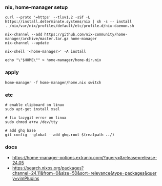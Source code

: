 ### nix, home-manager setup
```
curl --proto '=https' --tlsv1.2 -sSf -L https://install.determinate.systems/nix | sh -s -- install
. /nix/var/nix/profiles/default/etc/profile.d/nix-daemon.sh

nix-channel --add https://github.com/nix-community/home-manager/archive/master.tar.gz home-manager
nix-channel --update

nix-shell '<home-manager>' -A install

echo "\"$HOME\"" > home-manager/home-dir.nix
```

### apply
```
home-manager -f home-manager/home.nix switch
```

### etc
```
# enable clipboard on linux
sudo apt-get install xsel

# fix lazygit error on linux
sudo chmod a+rw /dev/tty

# add ghq base
git config --global --add ghq.root $(realpath ../)
```

### docs
- https://home-manager-options.extranix.com/?query=&release=release-24.05
- https://search.nixos.org/packages?channel=24.11&from=0&size=50&sort=relevance&type=packages&query=vimPlugins
